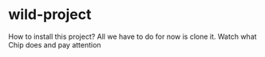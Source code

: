 # wild-project
How to install this project?
All we have to do for now is clone it.
Watch what Chip does and pay attention 
